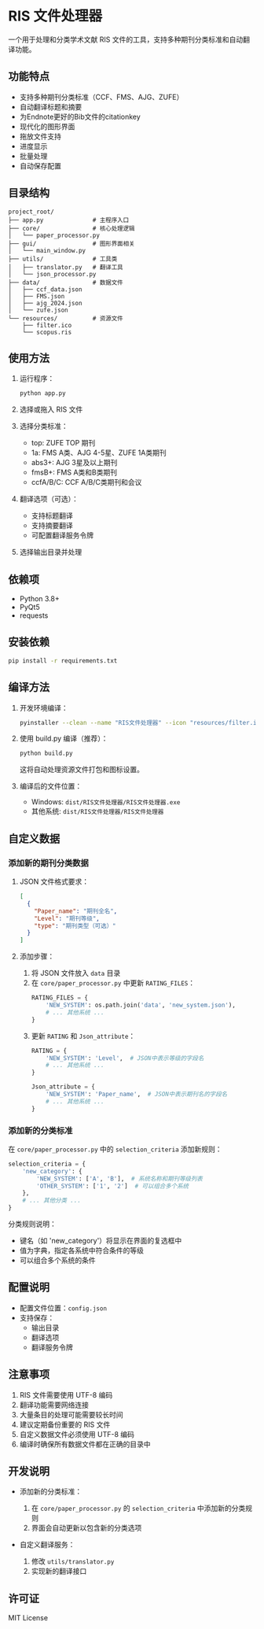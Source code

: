 # RIS 文件处理器

一个用于处理和分类学术文献 RIS 文件的工具，支持多种期刊分类标准和自动翻译功能。

## 功能特点

- 支持多种期刊分类标准（CCF、FMS、AJG、ZUFE）
- 自动翻译标题和摘要
- 为Endnote更好的Bib文件的citationkey
- 现代化的图形界面
- 拖放文件支持
- 进度显示
- 批量处理
- 自动保存配置

## 目录结构

```
project_root/
├── app.py              # 主程序入口
├── core/               # 核心处理逻辑
│   └── paper_processor.py
├── gui/                # 图形界面相关
│   └── main_window.py
├── utils/              # 工具类
│   ├── translator.py   # 翻译工具
│   └── json_processor.py
├── data/               # 数据文件
│   ├── ccf_data.json
│   ├── FMS.json
│   ├── ajg_2024.json
│   └── zufe.json
└── resources/          # 资源文件
    ├── filter.ico
    └── scopus.ris
```

## 使用方法

1. 运行程序：
   ```bash
   python app.py
   ```

2. 选择或拖入 RIS 文件

3. 选择分类标准：
   - top: ZUFE TOP 期刊
   - 1a: FMS A类、AJG 4-5星、ZUFE 1A类期刊
   - abs3+: AJG 3星及以上期刊
   - fmsB+: FMS A类和B类期刊
   - ccfA/B/C: CCF A/B/C类期刊和会议

4. 翻译选项（可选）：
   - 支持标题翻译
   - 支持摘要翻译
   - 可配置翻译服务令牌

5. 选择输出目录并处理

## 依赖项

- Python 3.8+
- PyQt5
- requests

## 安装依赖

```bash
pip install -r requirements.txt
```

## 编译方法

1. 开发环境编译：
   ```bash
   pyinstaller --clean --name "RIS文件处理器" --icon "resources/filter.ico" --add-data "data/*;data" --add-data "resources/*;resources" --noconsole app.py
   ```

2. 使用 build.py 编译（推荐）：
   ```bash
   python build.py
   ```
   这将自动处理资源文件打包和图标设置。

3. 编译后的文件位置：
   - Windows: `dist/RIS文件处理器/RIS文件处理器.exe`
   - 其他系统: `dist/RIS文件处理器/RIS文件处理器`

## 自定义数据

### 添加新的期刊分类数据

1. JSON 文件格式要求：
   ```json
   [
     {
       "Paper_name": "期刊全名",
       "Level": "期刊等级",
       "type": "期刊类型（可选）"
     }
   ]
   ```

2. 添加步骤：
   1. 将 JSON 文件放入 `data` 目录
   2. 在 `core/paper_processor.py` 中更新 `RATING_FILES`：
      ```python
      RATING_FILES = {
          'NEW_SYSTEM': os.path.join('data', 'new_system.json'),
          # ... 其他系统 ...
      }
      ```
   3. 更新 `RATING` 和 `Json_attribute`：
      ```python
      RATING = {
          'NEW_SYSTEM': 'Level',  # JSON中表示等级的字段名
          # ... 其他系统 ...
      }
      
      Json_attribute = {
          'NEW_SYSTEM': 'Paper_name',  # JSON中表示期刊名的字段名
          # ... 其他系统 ...
      }
      ```

### 添加新的分类标准

在 `core/paper_processor.py` 中的 `selection_criteria` 添加新规则：

```python
selection_criteria = {
    'new_category': {
        'NEW_SYSTEM': ['A', 'B'],  # 系统名称和期刊等级列表
        'OTHER_SYSTEM': ['1', '2']  # 可以组合多个系统
    },
    # ... 其他分类 ...
}
```

分类规则说明：
- 键名（如 'new_category'）将显示在界面的复选框中
- 值为字典，指定各系统中符合条件的等级
- 可以组合多个系统的条件

## 配置说明

- 配置文件位置：`config.json`
- 支持保存：
  - 输出目录
  - 翻译选项
  - 翻译服务令牌

## 注意事项

1. RIS 文件需要使用 UTF-8 编码
2. 翻译功能需要网络连接
3. 大量条目的处理可能需要较长时间
4. 建议定期备份重要的 RIS 文件
5. 自定义数据文件必须使用 UTF-8 编码
6. 编译时确保所有数据文件都在正确的目录中

## 开发说明

- 添加新的分类标准：
  1. 在 `core/paper_processor.py` 的 `selection_criteria` 中添加新的分类规则
  2. 界面会自动更新以包含新的分类选项

- 自定义翻译服务：
  1. 修改 `utils/translator.py`
  2. 实现新的翻译接口

## 许可证

MIT License 